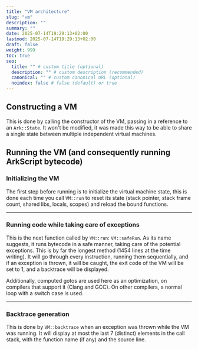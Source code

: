 ```yaml
---
title: "VM architecture"
slug: "vm"
description: ""
summary: ""
date: 2025-07-14T19:29:13+02:00
lastmod: 2025-07-14T19:29:13+02:00
draft: false
weight: 999
toc: true
seo:
  title: "" # custom title (optional)
  description: "" # custom description (recommended)
  canonical: "" # custom canonical URL (optional)
  noindex: false # false (default) or true
---
```


## Constructing a VM

This is done by calling the constructor of the VM, passing in a reference to an `Ark::State`. It won't be modified, it was made this way to be able to share a single state between multiple independent virtual machines.

## Running the VM (and consequently running ArkScript bytecode)

### Initializing the VM

The first step before running is to initialize the virtual machine state, this is done each time you call `VM::run` to reset its state (stack pointer, stack frame count, shared libs, locals, scopes) and reload the bound functions.

---

### Running code while taking care of exceptions

This is the next function called by `VM::run`: `VM::safeRun`. As its name suggests, it runs bytecode in a safe manner, taking care of the potential exceptions. This is by far the longest method (1454 lines at the time writing). It will go through every instruction, running them sequentially, and if an exception is thrown, it will be caught, the exit code of the VM will be set to 1, and a backtrace will be displayed.

Additionally, computed gotos are used here as an optimization, on compilers that support it (Clang and GCC). On other compilers, a normal loop with a switch case is used.

---

### Backtrace generation

This is done by `VM::backtrace` when an exception was thrown while the VM was running. It will display at most the last 7 (distinct) elements in the call stack, with the function name (if any) and the source line.

